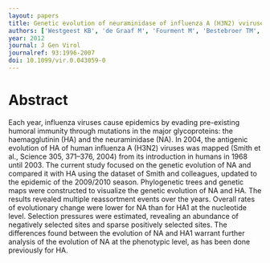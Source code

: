 ```yaml
---
layout: papers
title: Genetic evolution of neuraminidase of influenza A (H3N2) vviruses from 1968 to 2009 and its correspondence to hemagglutinin
authors: ['Westgeest KB', 'de Graaf M', 'Fourment M', 'Bestebroer TM', 'van Beek R', 'Spronken MI', 'de Jong JC', 'Rimmelzwaan GF', 'Russell CA', 'Osterhaus AD', 'Smith GJ', 'Smith DJ', 'Fouchier RA']
year: 2012
journal: J Gen Virol
journalref: 93:1996-2007
doi: 10.1099/vir.0.043059-0
---
```


# Abstract

Each year, influenza viruses cause epidemics by evading pre-existing humoral immunity through mutations in the major glycoproteins: the haemagglutinin (HA) and the neuraminidase (NA). In 2004, the antigenic evolution of HA of human influenza A (H3N2) viruses was mapped (Smith et al., Science 305, 371–376, 2004) from its introduction in humans in 1968 until 2003. The current study focused on the genetic evolution of NA and compared it with HA using the dataset of Smith and colleagues, updated to the epidemic of the 2009/2010 season. Phylogenetic trees and genetic maps were constructed to visualize the genetic evolution of NA and HA. The results revealed multiple reassortment events over the years. Overall rates of evolutionary change were lower for NA than for HA1 at the nucleotide level. Selection pressures were estimated, revealing an abundance of negatively selected sites and sparse positively selected sites. The differences found between the evolution of NA and HA1 warrant further analysis of the evolution of NA at the phenotypic level, as has been done previously for HA.
